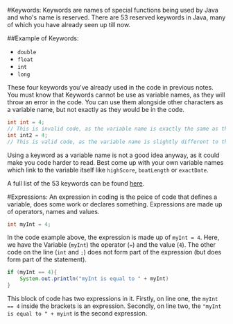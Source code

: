 #Keywords:
Keywords are names of special functions being used by Java and who's name is reserved. There are 53 reserved keywords in Java, many of which you have already seen up till now.

##Example of Keywords:
* `double`
* `float`
* `int`
* `long`

These four keywords you've already used in the code in previous notes. You must know that Keywords cannot be use as variable names, as they will throw an error in the code. You can use them alongside other characters as a variable name, but not exactly as they would be in the code.

```java
int int = 4;
// This is invalid code, as the variable name is exactly the same as the keyword.
int int2 = 4;
// This is valid code, as the variable name is slightly different to the keyword.
```

Using a keyword as a variable name is not a good idea anyway, as it could make you code harder to read. Best come up with your own variable names which link to the variable itself like `highScore`, `boatLength` or `exactDate`.

A full list of the 53 keywords can be found [here](https://en.wikipedia.org/wiki/List_of_Java_keywords).

#Expressions:
An expression in coding is the peice of code that defines a variable, does some work or declares something. Expressions are made up of operators, names and values.

```java
int myInt = 4;
```

In the code example above, the expression is made up of `myInt = 4`. Here, we have the Variable (`myInt`) the operator (`=`) and the value (`4`). The other code on the line (`int` and `;`) does not form part of the expression (but does form part of the statement).

```java
if (myInt == 4){
    System.out.println("myInt is equal to " + myInt)
}
```

This block of code has two expressions in it. Firstly, on line one, the `myInt == 4` inside the brackets is an expression. Secondly, on line two, the `"myInt is equal to " + myint` is the second expression.